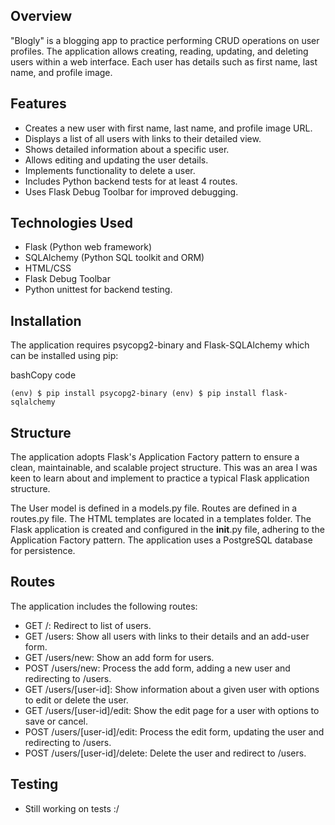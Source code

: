 Overview
--------

"Blogly" is a blogging app to practice performing CRUD operations on user profiles. The application allows creating, reading, updating, and deleting users within a web interface. Each user has details such as first name, last name, and profile image.

Features
--------
-   Creates a new user with first name, last name, and profile image URL.
-   Displays a list of all users with links to their detailed view.
-   Shows detailed information about a specific user.
-   Allows editing and updating the user details.
-   Implements functionality to delete a user.
-   Includes Python backend tests for at least 4 routes.
-   Uses Flask Debug Toolbar for improved debugging.

Technologies Used
-----------------

-   Flask (Python web framework)
-   SQLAlchemy (Python SQL toolkit and ORM)
-   HTML/CSS
-   Flask Debug Toolbar
-   Python unittest for backend testing.

Installation
------------

The application requires psycopg2-binary and Flask-SQLAlchemy which can be installed using pip:

bashCopy code

`(env) $ pip install psycopg2-binary
(env) $ pip install flask-sqlalchemy`

Structure
---------

The application adopts Flask's Application Factory pattern to ensure a clean, maintainable, and scalable project structure. This was an area I was keen to learn about and implement to practice a typical Flask application structure.

The User model is defined in a models.py file. Routes are defined in a routes.py file. The HTML templates are located in a templates folder. The Flask application is created and configured in the __init__.py file, adhering to the Application Factory pattern. The application uses a PostgreSQL database for persistence.

Routes
------

The application includes the following routes:

-   GET /: Redirect to list of users.
-   GET /users: Show all users with links to their details and an add-user form.
-   GET /users/new: Show an add form for users.
-   POST /users/new: Process the add form, adding a new user and redirecting to /users.
-   GET /users/[user-id]: Show information about a given user with options to edit or delete the user.
-   GET /users/[user-id]/edit: Show the edit page for a user with options to save or cancel.
-   POST /users/[user-id]/edit: Process the edit form, updating the user and redirecting to /users.
-   POST /users/[user-id]/delete: Delete the user and redirect to /users.

Testing
-------

- Still working on tests :/